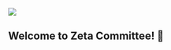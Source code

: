 ![](https://komarev.com/ghpvc/?username=Zeta-Committee&color=00BFFF)
## Welcome to Zeta Committee! 👋
